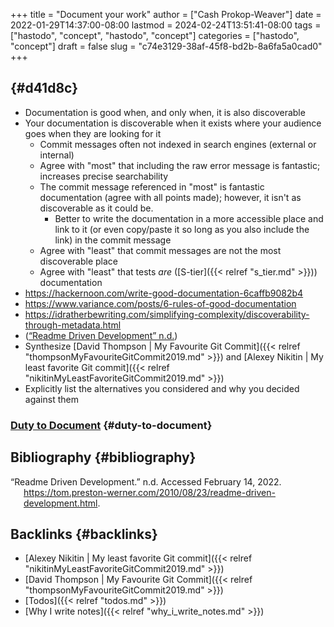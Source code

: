+++
title = "Document your work"
author = ["Cash Prokop-Weaver"]
date = 2022-01-29T14:37:00-08:00
lastmod = 2024-02-24T13:51:41-08:00
tags = ["hastodo", "concept", "hastodo", "concept"]
categories = ["hastodo", "concept"]
draft = false
slug = "c74e3129-38af-45f8-bd2b-8a6fa5a0cad0"
+++

##  {#d41d8c}

-   Documentation is good when, and only when, it is also discoverable
-   Your documentation is discoverable when it exists where your audience goes when they are looking for it
    -   Commit messages often not indexed in search engines (external or internal)
    -   Agree with "most" that including the raw error message is fantastic; increases precise searchability
    -   The commit message referenced in "most" is fantastic documentation (agree with all points made); however, it isn't as discoverable as it could be.
        -   Better to write the documentation in a more accessible place and link to it (or even copy/paste it so long as you also include the link) in the commit message
    -   Agree with "least" that commit messages are not the most discoverable place
    -   Agree with "least" that tests _are_ ([S-tier]({{< relref "s_tier.md" >}})) documentation
-   <https://hackernoon.com/write-good-documentation-6caffb9082b4>
-   <https://www.variance.com/posts/6-rules-of-good-documentation>
-   <https://idratherbewriting.com/simplifying-complexity/discoverability-through-metadata.html>
-   (<a href="#citeproc_bib_item_1">“Readme Driven Development” n.d.</a>)
-   Synthesize [David Thompson | My Favourite Git Commit]({{< relref "thompsonMyFavouriteGitCommit2019.md" >}}) and [Alexey Nikitin | My least favorite Git commit]({{< relref "nikitinMyLeastFavoriteGitCommit2019.md" >}})
-   Explicitly list the alternatives you considered and why you decided against them


### [Duty to Document](https://nicolasbouliane.com/blog/duty-to-document) {#duty-to-document}


## Bibliography {#bibliography}

<style>.csl-entry{text-indent: -1.5em; margin-left: 1.5em;}</style><div class="csl-bib-body">
  <div class="csl-entry"><a id="citeproc_bib_item_1"></a>“Readme Driven Development.” n.d. Accessed February 14, 2022. <a href="https://tom.preston-werner.com/2010/08/23/readme-driven-development.html">https://tom.preston-werner.com/2010/08/23/readme-driven-development.html</a>.</div>
</div>


## Backlinks {#backlinks}

-   [Alexey Nikitin | My least favorite Git commit]({{< relref "nikitinMyLeastFavoriteGitCommit2019.md" >}})
-   [David Thompson | My Favourite Git Commit]({{< relref "thompsonMyFavouriteGitCommit2019.md" >}})
-   [Todos]({{< relref "todos.md" >}})
-   [Why I write notes]({{< relref "why_i_write_notes.md" >}})
